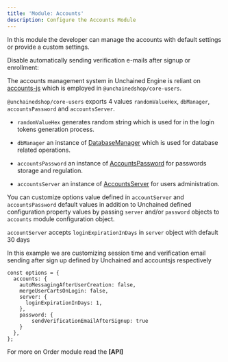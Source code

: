 ```yaml
---
title: 'Module: Accounts'
description: Configure the Accounts Module
---
```


In this module the developer can manage the accounts with default settings or provide a custom settings.

Disable automatically sending verification e-mails after signup or enrollment:

The accounts management system in Unchained Engine is reliant on [accounts-js](https://github.com/accounts-js/accounts) which is employed in `@unchainedshop/core-users`.

`@unchainedshop/core-users` exports 4 values `randomValueHex`, `dbManager`, `accountsPassword` and `accountsServer`.

- `randomValueHex` generates random string which is used for in the login tokens generation process.

- `dbManager` an instance of [DatabaseManager](https://www.accountsjs.com/docs/api/database-manager/index) which is used for database related operations.

- `accountsPassword` an instance of [AccountsPassword](https://www.accountsjs.com/docs/api/password/classes/accountspassword) for passwords storage and regulation.

- `accountsServer` an instance of [AccountsServer](https://www.accountsjs.com/docs/api/server/classes/accountsserver/) for users administration.

You can customize options value defined in `accountServer` and `accountsPassword` default values in addition to Unchained defined configuration property values by passing `server` and/or `password` objects to `accounts` module configuration object.

`accountServer` accepts `loginExpirationInDays` in `server` object with default 30 days

In this example we are customizing session time and verification email sending after sign up defined by Unchained and accountsjs respectively

```
const options = {
  accounts: {
    autoMessagingAfterUserCreation: false,
    mergeUserCartsOnLogin: false,
    server: {
      loginExpirationInDays: 1,
    },
    password: {
        sendVerificationEmailAfterSignup: true
    }
  },
};
```

For more on Order module read the **[API]**
